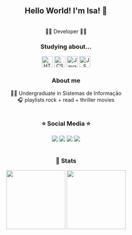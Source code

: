 <table>
      <div align="center">
        <h2> Hello World! I'm Isa! 💛</h2> 
      </div>
      <div align="center">
       <br> 👩‍💻 Developer 👩‍💻 </br> 
      </div>
      <div align="center">
        <h3> Studying about... </h3>
        <img src="https://cdn.jsdelivr.net/gh/devicons/devicon/icons/html5/html5-plain.svg" height="30" alt="HTML"/>
        <img src="https://cdn.jsdelivr.net/gh/devicons/devicon/icons/css3/css3-plain.svg" height="30" alt="CSS"/>
        <img src="https://cdn.jsdelivr.net/gh/devicons/devicon/icons/java/java-original.svg" height="30" alt="Java"/>
        <img src="https://cdn.jsdelivr.net/gh/devicons/devicon/icons/javascript/javascript-original.svg" height="30" alt="JS"/>
      </div>
      <div align="center">
        <h3> About me </h3>
        👩‍🎓 Undergraduate in Sistemas de Informação<br/>
        🎧 playlists rock + read + thriller movies
</div>
</table>
  <table> 
   <div align="center">
        <h3>⭐ Social Media ⭐ </h3>
        <a href = "mailto:barrosisabella1919@gmail.com"><img src="https://img.shields.io/badge/-Gmail-%23333?style=for-the-badge&logo=gmail&logoColor=white" target="_blank"></a>
        <a href="https://www.linkedin.com/in/isabellabarros0/" target="_blank"><img src="https://img.shields.io/badge/-LinkedIn-%230077B5?style=for-the-badge&logo=linkedin&logoColor=white" target="_blank"></a> 
       <a href="https://instagram.com/isabarss" target="_blank"><img src="https://img.shields.io/badge/-Instagram-%23E4405F?style=for-the-badge&logo=instagram&logoColor=white" target="_blank"></a>
       <a href="https://wa.me/5511985914954"  target="_blank"><img src="https://img.shields.io/badge/WhatsApp-25D366?style=for-the-badge&logo=whatsapp&logoColor=white" target="_blank"></a>
      </div>
  </table>
  <div align="center">
        <h3>🥇 Stats</h3>
        <img src="https://github-readme-stats.vercel.app/api?username=isabarss&show_icons=true&theme=radical" height="160"/>
        <img src="https://github-readme-stats.vercel.app/api/top-langs/?username=isabarss&layout=normal&theme=radical" height="160"/>
      </div>
    <td width="50%" valign="top">
      </div>
    </td>
  </tr>

